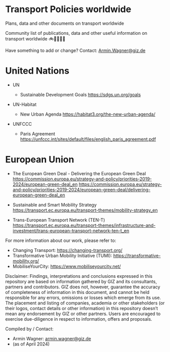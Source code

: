 # Transport Policies worldwide

Plans, data and other documents on transport worldwide

Community list of publications, data and other useful information on transport worldwide 🚲🚌🚋🌳🚊

Have something to add or change? Contact: Armin.Wagner@giz.de

# United Nations

- UN	
  - Sustainable Development Goals	https://sdgs.un.org/goals 

- UN-Habitat
  - New Urban Agenda	https://habitat3.org/the-new-urban-agenda/

- UNFCCC	
  - Paris Agreement	https://unfccc.int/sites/default/files/english_paris_agreement.pdf 


# European Union

- The European Green Deal - Delivering the European Green Deal 	https://commission.europa.eu/strategy-and-policy/priorities-2019-2024/european-green-deal_en 
https://commission.europa.eu/strategy-and-policy/priorities-2019-2024/european-green-deal/delivering-european-green-deal_en 

- Sustainable and Smart Mobility Strategy	https://transport.ec.europa.eu/transport-themes/mobility-strategy_en 

- Trans-European Transport Network (TEN-T)	https://transport.ec.europa.eu/transport-themes/infrastructure-and-investment/trans-european-transport-network-ten-t_en 


For more information about our work, please refer to: 
- Changing Transport: https://changing-transport.org/
-	Transformative Urban Mobility Initiative (TUMI): https://transformative-mobility.org/
-	MobiliseYourCity: https://www.mobiliseyourcity.net/
		


		
Disclaimer: Findings, interpretations and conclusions expressed in this repository are based on information gathered by GIZ and its consultants, partners and contributors. GIZ does not, however, guarantee the accuracy of completeness of information in this document, and cannot be held responsible for any errors, omissions or losses which emerge from its use. The placement and listing of companies, academia or other stakeholders (or their logos, contact details or other information) in this repository doesn’t mean any endorsement by GIZ or other partners. Users are encouraged to exercise due-diligence in respect to information, offers and proposals.



Compiled by / Contact:
- Armin Wagner: armin.wagner@giz.de
- (as of April 2024)
